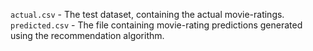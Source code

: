 `actual.csv` - The test dataset, containing the actual movie-ratings.  
`predicted.csv` - The file containing movie-rating predictions generated using the recommendation algorithm.
